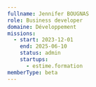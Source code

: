 ```yaml
---
fullname: Jennifer BOUGNAS
role: Business developer
domaine: Développement
missions:
  - start: 2023-12-01
    end: 2025-06-10
    status: admin
    startups:
      - estime.formation
memberType: beta
---
```

